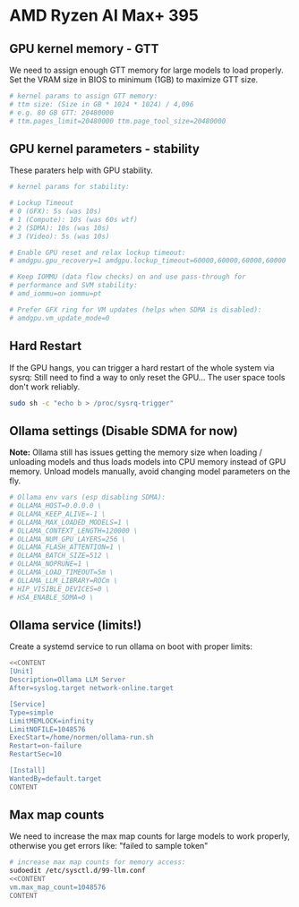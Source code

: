 # AMD Ryzen AI Max+ 395

## GPU kernel memory - GTT
We need to assign enough GTT memory for large models to load properly.
Set the VRAM size in BIOS to minimum (1GB) to maximize GTT size.
```bash
# kernel params to assign GTT memory:
# ttm size: (Size in GB * 1024 * 1024) / 4,096
# e.g. 80 GB GTT: 20480000
# ttm.pages_limit=20480000 ttm.page_tool_size=20480000
```

## GPU kernel parameters - stability
These paraters help with GPU stability.
```bash
# kernel params for stability:

# Lockup Timeout
# 0 (GFX): 5s (was 10s)
# 1 (Compute): 10s (was 60s wtf)
# 2 (SDMA): 10s (was 10s)
# 3 (Video): 5s (was 10s)

# Enable GPU reset and relax lockup timeout:
# amdgpu.gpu_recovery=1 amdgpu.lockup_timeout=60000,60000,60000,60000

# Keep IOMMU (data flow checks) on and use pass-through for
# performance and SVM stability:
# amd_iommu=on iommu=pt

# Prefer GFX ring for VM updates (helps when SDMA is disabled):
# amdgpu.vm_update_mode=0
```

## Hard Restart
If the GPU hangs, you can trigger a hard restart of the whole system via sysrq:
Still need to find a way to only reset the GPU... The user space tools don't work reliably.
```bash
sudo sh -c "echo b > /proc/sysrq-trigger"
```

## Ollama settings (Disable SDMA for now)
**Note:** Ollama still has issues getting the memory size when loading / unloading models
and thus loads models into CPU memory instead of GPU memory.
Unload models manually, avoid changing model parameters on the fly.
```bash
# Ollama env vars (esp disabling SDMA):
# OLLAMA_HOST=0.0.0.0 \
# OLLAMA_KEEP_ALIVE=-1 \
# OLLAMA_MAX_LOADED_MODELS=1 \
# OLLAMA_CONTEXT_LENGTH=120000 \
# OLLAMA_NUM_GPU_LAYERS=256 \
# OLLAMA_FLASH_ATTENTION=1 \
# OLLAMA_BATCH_SIZE=512 \
# OLLAMA_NOPRUNE=1 \
# OLLAMA_LOAD_TIMEOUT=5m \
# OLLAMA_LLM_LIBRARY=ROCm \
# HIP_VISIBLE_DEVICES=0 \
# HSA_ENABLE_SDMA=0 \ 

```

## Ollama service (limits!)
Create a systemd service to run ollama on boot with proper limits:
```bash
<<CONTENT
[Unit]
Description=Ollama LLM Server
After=syslog.target network-online.target

[Service]
Type=simple
LimitMEMLOCK=infinity
LimitNOFILE=1048576
ExecStart=/home/normen/ollama-run.sh
Restart=on-failure
RestartSec=10

[Install]
WantedBy=default.target
CONTENT
```

## Max map counts
We need to increase the max map counts for large models to work properly,
otherwise you get errors like: "failed to sample token"
```bash
# increase max map counts for memory access:
sudoedit /etc/sysctl.d/99-llm.conf
<<CONTENT
vm.max_map_count=1048576
CONTENT
```
